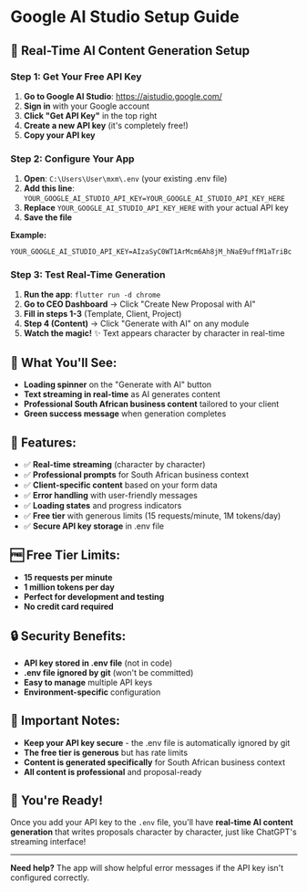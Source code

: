 # Google AI Studio Setup Guide

## 🚀 Real-Time AI Content Generation Setup

### **Step 1: Get Your Free API Key**

1. **Go to Google AI Studio**: https://aistudio.google.com/
2. **Sign in** with your Google account
3. **Click "Get API Key"** in the top right
4. **Create a new API key** (it's completely free!)
5. **Copy your API key**

### **Step 2: Configure Your App**

1. **Open**: `C:\Users\User\mxm\.env` (your existing .env file)
2. **Add this line**: `YOUR_GOOGLE_AI_STUDIO_API_KEY=YOUR_GOOGLE_AI_STUDIO_API_KEY_HERE`
3. **Replace** `YOUR_GOOGLE_AI_STUDIO_API_KEY_HERE` with your actual API key
4. **Save the file**

**Example:**
```
YOUR_GOOGLE_AI_STUDIO_API_KEY=AIzaSyC0WT1ArMcm6Ah8jM_hNaE9uffM1aTriBc
```

### **Step 3: Test Real-Time Generation**

1. **Run the app**: `flutter run -d chrome`
2. **Go to CEO Dashboard** → Click "Create New Proposal with AI"
3. **Fill in steps 1-3** (Template, Client, Project)
4. **Step 4 (Content)** → Click "Generate with AI" on any module
5. **Watch the magic!** ✨ Text appears character by character in real-time

## 🎯 **What You'll See:**

- **Loading spinner** on the "Generate with AI" button
- **Text streaming in real-time** as AI generates content
- **Professional South African business content** tailored to your client
- **Green success message** when generation completes

## 🔧 **Features:**

- ✅ **Real-time streaming** (character by character)
- ✅ **Professional prompts** for South African business context
- ✅ **Client-specific content** based on your form data
- ✅ **Error handling** with user-friendly messages
- ✅ **Loading states** and progress indicators
- ✅ **Free tier** with generous limits (15 requests/minute, 1M tokens/day)
- ✅ **Secure API key storage** in .env file

## 🆓 **Free Tier Limits:**

- **15 requests per minute**
- **1 million tokens per day**
- **Perfect for development and testing**
- **No credit card required**

## 🔒 **Security Benefits:**

- **API key stored in .env file** (not in code)
- **.env file ignored by git** (won't be committed)
- **Easy to manage** multiple API keys
- **Environment-specific** configuration

## 🚨 **Important Notes:**

- **Keep your API key secure** - the .env file is automatically ignored by git
- **The free tier is generous** but has rate limits
- **Content is generated specifically** for South African business context
- **All content is professional** and proposal-ready

## 🎉 **You're Ready!**

Once you add your API key to the `.env` file, you'll have **real-time AI content generation** that writes proposals character by character, just like ChatGPT's streaming interface!

---

**Need help?** The app will show helpful error messages if the API key isn't configured correctly.
